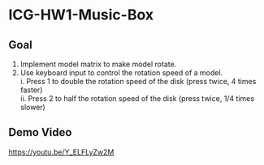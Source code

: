 # ICG-HW1-Music-Box

## Goal
1. Implement model matrix to make model rotate.
2. Use keyboard input to control the rotation speed of a model.  
   i. Press 1 to double the rotation speed of the disk (press twice, 4 times faster)  
   ii. Press 2 to half the rotation speed of the disk (press twice, 1/4 times slower)  

## Demo Video
https://youtu.be/Y_ELFLyZw2M

